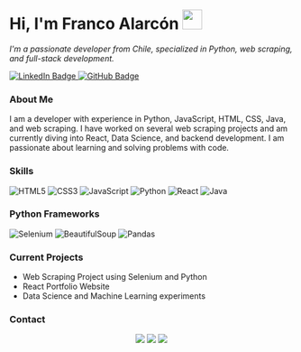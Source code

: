<h1>Hi, I'm Franco Alarcón <img src="https://media.giphy.com/media/hvRJCLFzcasrR4ia7z/giphy.gif" width="35"></h1>

<p>
  <em>I'm a passionate developer from Chile, specialized in Python, web scraping, and full-stack development.</em>
</p>

<p>
  <a href="https://www.linkedin.com/in/franco-alarcón/" target="_blank">
    <img src="https://img.shields.io/badge/LinkedIn-Follow-blue?style=social&logo=linkedin" alt="LinkedIn Badge"/>
  </a>
  <a href="https://github.com/FrancoABL" target="_blank">
    <img src="https://img.shields.io/badge/GitHub-Follow-black?style=social&logo=github" alt="GitHub Badge"/>
  </a>
</p>

<h3>About Me</h3>

<p>
  I am a developer with experience in Python, JavaScript, HTML, CSS, Java, and web scraping. I have worked on several web scraping projects and am currently diving into React, Data Science, and backend development. I am passionate about learning and solving problems with code.
</p>

<h3>Skills</h3>
<p>
  <img src="https://img.shields.io/badge/HTML5-000000?style=flat&logo=html5" alt="HTML5"/>
  <img src="https://img.shields.io/badge/CSS3-000000?style=flat&logo=css3" alt="CSS3"/>
  <img src="https://img.shields.io/badge/JavaScript-000000?style=flat&logo=javascript" alt="JavaScript"/>
  <img src="https://img.shields.io/badge/Python-000000?style=flat&logo=python" alt="Python"/>
  <img src="https://img.shields.io/badge/React-000000?style=flat&logo=react" alt="React"/>
  <img src="https://img.shields.io/badge/Java-000000?style=flat&logo=java" alt="Java"/>
</p>

<h3>Python Frameworks</h3>
<p>
  <img src="https://img.shields.io/badge/Selenium-000000?style=flat&logo=selenium" alt="Selenium"/>
  <img src="https://img.shields.io/badge/BeautifulSoup-000000?style=flat&logo=python" alt="BeautifulSoup"/>
  <img src="https://img.shields.io/badge/Pandas-000000?style=flat&logo=pandas" alt="Pandas"/>
</p>

<h3>Current Projects</h3>

<p>
  <ul>
    <li>Web Scraping Project using Selenium and Python</li>
    <li>React Portfolio Website</li>
    <li>Data Science and Machine Learning experiments</li>
  </ul>
</p>

<h3>Contact</h3>
<p align="center">
  <a href="mailto:fr.alarconb@duocuc.cl"><img src="https://img.shields.io/badge/Gmail-D14836?style=for-the-badge&logo=gmail&logoColor=white"/></a>
  <a href="https://www.linkedin.com/in/franco-alarc%C3%B3n/"><img src="https://img.shields.io/badge/LinkedIn-0077B5?style=for-the-badge&logo=linkedin&logoColor=white"/></a>
  <a href="https://github.com/FrancoABL"><img src="https://img.shields.io/badge/GitHub-100000?style=for-the-badge&logo=github&logoColor=white"/></a>
</p>
